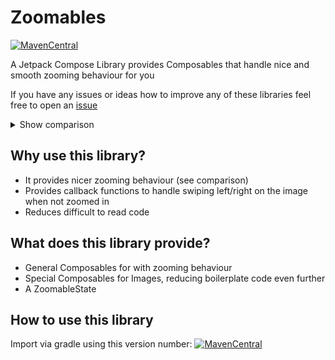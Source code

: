 # Zoomables

[![MavenCentral](https://maven-badges.herokuapp.com/maven-central/de.mr-pine.utils/zoomables/badge.svg?style=flat)](https://maven-badges.herokuapp.com/maven-central/de.mr-pine.utils/zoomables)

A Jetpack Compose Library provides Composables that handle nice and smooth zooming behaviour for you

If you have any issues or ideas how to improve any of these libraries feel free to open an [issue](https://github.com/Mr-Pine/AndroidUtilityLibraries/issues/new/choose)

<details>
  <summary>Show comparison</summary>

### Comparison between this library and the way recommended by the Android documentation

Notice that the rotation and zoom are centered at the touch point with this library but at the center of the image with the other option

![](Zoom_comparison.gif)

</details>

## Why use this library?

- It provides nicer zooming behaviour (see comparison)
- Provides callback functions to handle swiping left/right on the image when not zoomed in
- Reduces difficult to read code

## What does this library provide?

- General Composables for with zooming behaviour
- Special Composables for Images, reducing boilerplate code even further
- A ZoomableState

## How to use this library

Import via gradle using this version number: [![MavenCentral](https://maven-badges.herokuapp.com/maven-central/de.mr-pine.utils/zoomables/badge.svg?style=flat)](https://maven-badges.herokuapp.com/maven-central/de.mr-pine.utils/zoomables)
